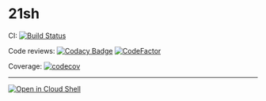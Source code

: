 # 21sh

CI: [![Build Status](https://travis-ci.org/jjaniec/21sh.svg?branch=develop)](https://travis-ci.org/jjaniec/21sh)

Code reviews: [![Codacy Badge](https://api.codacy.com/project/badge/Grade/d30c3b7c54e4492b87daed9d4d23078b)](https://www.codacy.com/app/jjaniec/21sh?utm_source=github.com&amp;utm_medium=referral&amp;utm_content=jjaniec/21sh&amp;utm_campaign=Badge_Grade) [![CodeFactor](https://www.codefactor.io/repository/github/jjaniec/21sh/badge)](https://www.codefactor.io/repository/github/jjaniec/21sh)

Coverage: [![codecov](https://codecov.io/gh/jjaniec/21sh/branch/develop/graph/badge.svg)](https://codecov.io/gh/jjaniec/21sh)

---

[![Open in Cloud Shell][shell_img]][shell_link]

[shell_img]: http://gstatic.com/cloudssh/images/open-btn.png
[shell_link]: https://console.cloud.google.com/cloudshell/open?git_repo=https://github.com/jjaniec/21sh&page=editor&open_in_editor=./README.md
